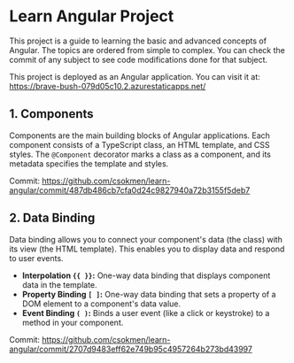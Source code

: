 # Learn Angular Project

This project is a guide to learning the basic and advanced concepts of Angular. The topics are ordered from simple to complex. You can check the commit of any subject to see code modifications done for that subject.

This project is deployed as an Angular application.
You can visit it at: https://brave-bush-079d05c10.2.azurestaticapps.net/

## 1. Components

Components are the main building blocks of Angular applications. Each component consists of a TypeScript class, an HTML template, and CSS styles. The `@Component` decorator marks a class as a component, and its metadata specifies the template and styles.

Commit: https://github.com/csokmen/learn-angular/commit/487db486cb7cfa0d24c9827940a72b3155f5deb7

## 2. Data Binding

Data binding allows you to connect your component's data (the class) with its view (the HTML template). This enables you to display data and respond to user events.

*   **Interpolation `{{ }}`:** One-way data binding that displays component data in the template.
*   **Property Binding `[ ]`:** One-way data binding that sets a property of a DOM element to a component's data value.
*   **Event Binding `( )`:** Binds a user event (like a click or keystroke) to a method in your component.

Commit: https://github.com/csokmen/learn-angular/commit/2707d9483eff62e749b95c4957264b273bd43997
